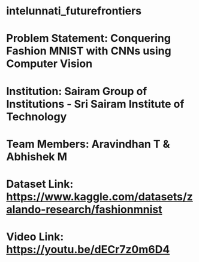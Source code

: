 # intelunnati_futurefrontiers
# Problem Statement: Conquering Fashion MNIST with CNNs using Computer Vision
# Institution: Sairam Group of Institutions - Sri Sairam Institute of Technology
# Team Members: Aravindhan T & Abhishek M
# Dataset Link: https://www.kaggle.com/datasets/zalando-research/fashionmnist
# Video Link: https://youtu.be/dECr7z0m6D4
